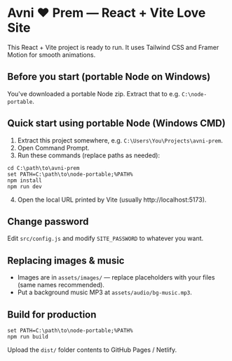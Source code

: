 # Avni ♥ Prem — React + Vite Love Site

This React + Vite project is ready to run. It uses Tailwind CSS and Framer Motion for smooth animations.

## Before you start (portable Node on Windows)
You've downloaded a portable Node zip. Extract that to e.g. `C:\node-portable`.

## Quick start using portable Node (Windows CMD)
1. Extract this project somewhere, e.g. `C:\Users\You\Projects\avni-prem`.
2. Open Command Prompt.
3. Run these commands (replace paths as needed):

```
cd C:\path\to\avni-prem
set PATH=C:\path\to\node-portable;%PATH%
npm install
npm run dev
```

4. Open the local URL printed by Vite (usually http://localhost:5173).

## Change password
Edit `src/config.js` and modify `SITE_PASSWORD` to whatever you want.

## Replacing images & music
- Images are in `assets/images/` — replace placeholders with your files (same names recommended).
- Put a background music MP3 at `assets/audio/bg-music.mp3`.

## Build for production
```
set PATH=C:\path\to\node-portable;%PATH%
npm run build
```
Upload the `dist/` folder contents to GitHub Pages / Netlify.

